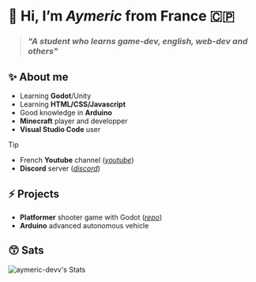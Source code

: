 # 👋 Hi, I’m *Aymeric* from France 🇨🇵
> ### *"A student who learns game-dev, english, web-dev and others"*

## ✨ About me 
- Learning **Godot**/Unity
- Learning **HTML/CSS/Javascript**
- Good knowledge in **Arduino**
- **Minecraft** player and developper
- **Visual Studio Code** user
> [!TIP]
> - French **Youtube** channel ([*youtube*](https://www.youtube.com/@aymeric-devv)) 
> - **Discord** server ([*discord*](https://discord.gg/xkq8aZ4zFg))

## ⚡ Projects
- **Platformer** shooter game with Godot ([*repo*](https://github.com/aymeric-devv/godot-platformer-shooter))
- **Arduino** advanced autonomous vehicle

## 😙 Sats
![aymeric-devv's Stats](https://github-readme-stats.vercel.app/api?username=aymeric-devv&theme=dark&show_icons=true&hide_border=false&count_private=false)
